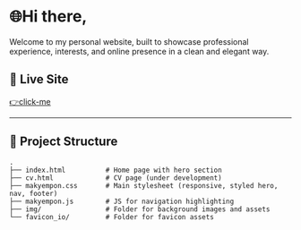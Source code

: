 # 🌐Hi there,

Welcome to my personal website, built to showcase professional experience, interests, and online presence in a clean and elegant way.

## 🔗 Live Site

[👉click-me](https://makyempon.github.io)

---

## 📁 Project Structure

```plaintext
.
├── index.html          # Home page with hero section
├── cv.html             # CV page (under development)
├── makyempon.css       # Main stylesheet (responsive, styled hero, nav, footer)
├── makyempon.js        # JS for navigation highlighting
├── img/                # Folder for background images and assets
└── favicon_io/         # Folder for favicon assets
```
